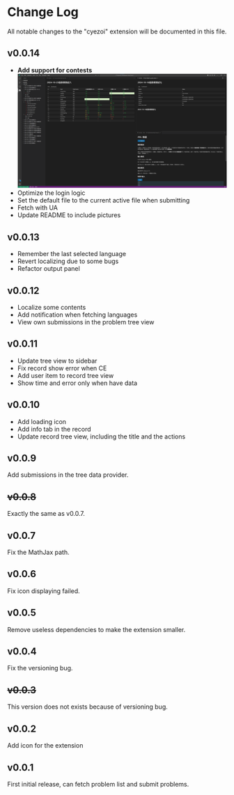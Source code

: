 # Change Log

All notable changes to the "cyezoi" extension will be documented in this file.

## v0.0.14

- **Add support for contests** ![](assets/image.png)
- Optimize the login logic
- Set the default file to the current active file when submitting
- Fetch with UA
- Update README to include pictures

## v0.0.13

- Remember the last selected language
- Revert localizing due to some bugs
- Refactor output panel

## v0.0.12

- Localize some contents
- Add notification when fetching languages
- View own submissions in the problem tree view

## v0.0.11

- Update tree view to sidebar
- Fix record show error when CE
- Add user item to record tree view
- Show time and error only when have data

## v0.0.10

- Add loading icon
- Add info tab in the record
- Update record tree view, including the title and the actions

## v0.0.9

Add submissions in the tree data provider.

## ~~v0.0.8~~

Exactly the same as v0.0.7.

## v0.0.7

Fix the MathJax path.

## v0.0.6

Fix icon displaying failed.

## v0.0.5

Remove useless dependencies to make the extension smaller.

## v0.0.4

Fix the versioning bug.

## ~~v0.0.3~~

This version does not exists because of versioning bug.

## v0.0.2

Add icon for the extension

## v0.0.1

First initial release, can fetch problem list and submit problems.
